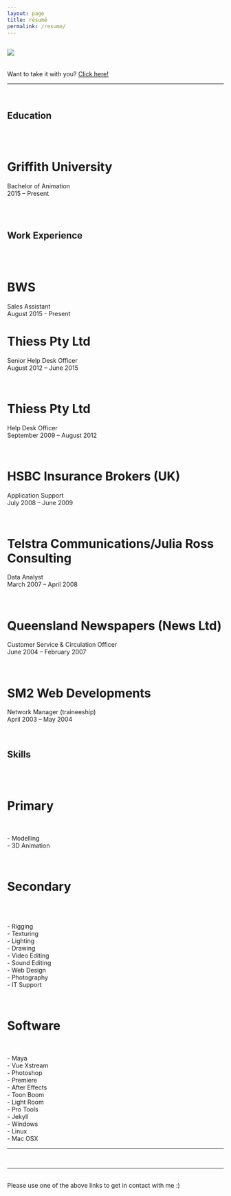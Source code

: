 ```yaml
---
layout: page
title: résumé
permalink: /resume/
---
```


## <img class="col one right" src="/img/res_pic.jpg">

<br/>
Want to take it with you? <a href="/img/Duane_McPherson_-_Resume.pdf" target="_blank">Click here!</a>
<br/>
<hr>
<br/>
<div class="col two">

<h2>Education</h2><br/>
<br/>
<h1>Griffith University</h1>
<p>Bachelor of Animation<br/>
2015 – Present</p><br/>

<br/>
<h2>Work Experience</h2><br/>
<br/>
<h1>BWS</h1>
<p>Sales Assistant<br/>
August 2015 - Present
<br/>
<h1>Thiess Pty Ltd</h1>
<p>Senior Help Desk Officer<br/>
August 2012 – June 2015</p>
<br/>
<h1>Thiess Pty Ltd</h1>
<p>Help Desk Officer<br/>
September 2009 – August 2012</p>
<br/>
<h1>HSBC Insurance Brokers (UK)</h1>
<p>Application Support<br/>
July 2008 – June 2009</p>
<br/>
<h1>Telstra Communications/Julia Ross Consulting</h1>
<p>Data Analyst<br/>
March 2007 – April 2008</p>
<br/>
<h1>Queensland Newspapers (News Ltd)</h1>
<p>Customer Service & Circulation Officer<br/>
June 2004 – February 2007</p>
<br/>
<h1>SM2 Web Developments</h1>
<p>Network Manager (traineeship)<br/>
April 2003 – May 2004</p>
<br/>
</div>

<div class="right">
<h2>Skills</h2><br/>
<br/>
<h1>Primary</h1>
<br/><p>
-	Modelling<br/>
-	3D Animation<br/>
</p><br/>
<h1>Secondary</h1><br/>
<br/><p>
-	Rigging<br/>
-	Texturing<br/>
-	Lighting<br/>
-	Drawing<br/>
-	Video Editing<br/>
-	Sound Editing<br/>
-	Web Design<br/>
-	Photography<br/>
-	IT Support<br/>
</p><br/>
<h1>Software</h1>
<br/><p>
-	Maya<br/>
-	Vue Xstream<br/>
-	Photoshop<br/>
-	Premiere<br/>
-	After Effects<br/>
-	Toon Boom<br/>
-	Light Room<br/>
-	Pro Tools<br/>
-	Jekyll<br/>
-	Windows<br/>
-	Linux<br/>
-	Mac OSX<br/>
</p>
</div>

<hr/>

<br/>
<hr/>
<br/>
<span class="contacticon center">
	<a href="http://duanemcpherson.com/contact/"><i class="fa fa-envelope-square"></i></a>
	<a href="https://www.linkedin.com/in/duane-mcpherson" target="_blank"><i class="fa fa-linkedin-square"></i></a>
	<a href="http://dmcmodelling.tumblr.com/" target="_blank"><i class="fa fa-tumblr-square"></i></a>
	<a href="https://twitter.com/duanemcpherson" target="_blank"><i class="fa fa-twitter-square"></i></a>
</span>

<div class="col three caption">
	Please use one of the above links to get in contact with me :)
</div>

